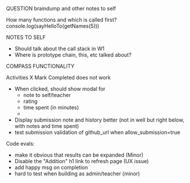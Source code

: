 QUESTION braindump and other notes to self

How many functions and which is called first?
  console.log(sayHelloTo(getNames(5)))


NOTES TO SELF
- Should talk about the call stack in W1
- Where is prototype chain, this, etc talked about?

COMPASS FUNCTIONALITY

Activities
X Mark Completed does not work
  - When clicked, should show modal for
    - note to self/teacher
    - rating
    - time spent (in minutes)
    -
- Display submission note and history better (not in well but right below, with notes and time spent)
- test submission validation of github_url when allow_submission=true

Code evals:
- make it obvious that results can be expanded (Minor)
- Disable the "Addition" h1 link to refresh page (UX issue)
- add happy msg on completion
- hard to test when building as admin/teacher (minor)

